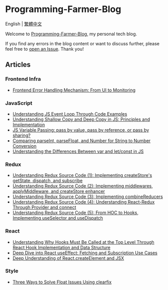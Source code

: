 # Programming-Farmer-Blog

English | [繁體中文](./docs/README.zh-TW.md)

Welcome to [Programming-Farmer-Blog](https://www.programfarmer.com/en-US), my personal tech blog.

If you find any errors in the blog content or want to discuss further, please feel free to [open an Issue](https://github.com/LiangYingC/Programming-Farmer-Blog/issues). Thank you!

## Articles

### Frontend Infra

- [Frontend Error Handling Mechanism: From UI to Monitoring](https://www.programfarmer.com/articles/2023/frontend-basic-error-system)

### JavaScript

- [Understanding JS Event Loop Through Code Examples](https://www.programfarmer.com/articles/2021/javascript-browser-event-loop)
- [Understanding Shallow Copy and Deep Copy in JS: Principles and Implementation](https://www.programfarmer.com/2021/javaScript/javascript-shallow-copy-deep-copy)
- [JS Variable Passing: pass by value, pass by reference, or pass by sharing?](https://www.programfarmer.com/2020/javaScript/javascript-pass-by-value-pass-by-reference-pass-by-sharing)
- [Comparing parseInt, parseFloat, and Number for String to Number Conversion](https://www.programfarmer.com/2021/javaScript/javascript-parseInt-parseFloat-Number)
- [Understanding the Differences Between var and let/const in JS](https://www.programfarmer.com/articles/2020/javascript-var-let-const-for-loop)

### Redux

- [Understanding Redux Source Code (1): Implementing createStore's getState, dispatch, and subscribe](https://www.programfarmer.com/articles/2021/redux-make-createStore-getState-dispatch-subscribe)
- [Understanding Redux Source Code (2): Implementing middlewares, applyMiddleware, and createStore enhancer](https://www.programfarmer.com/articles/2021/redux-make-createStore-enhancer-and-applyMiddleware)
- [Understanding Redux Source Code (3): Implementing combineReducers](https://www.programfarmer.com/articles/2022/redux-make-combineReducers)
- [Understanding Redux Source Code (4): Understanding React-Redux Through Provider and connect](https://www.programfarmer.com/articles/2023/redux-make-provider-and-connect)
- [Understanding Redux Source Code (5): From HOC to Hooks, Implementing useSelector and useDispatch](https://www.programfarmer.com/articles/2023/redux-make-useSelector-useDispatch)

### React

- [Understanding Why Hooks Must Be Called at the Top Level Through React Hook Implementation and Data Structure](https://www.programfarmer.com/articles/2025/react-understand-call-hooks-at-top-level-rule)
- [Deep Dive into React useEffect: Fetching and Subscription Use Cases](https://www.programfarmer.com/articles/2025/react-understand-useEffect-fetching-and-subscription)
- [Deep Understanding of React.createElement and JSX](https://www.programfarmer.com/articles/2021/react-depth-jsx)

### Style

- [Three Ways to Solve Float Issues Using clearfix](https://www.programfarmer.com/articles/2019/css-float-and-flex)
